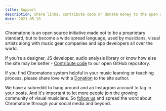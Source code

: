 ```yaml
---
title: Support
description: Share links, contribute code or donate money to the open source development
date: 2021-05-10
---
```


<script setup> 
import mapGlobe from './globe.vue'
import map from '#/db/map.yml'
const dots = map.cities.map(city=>city.coord)
</script>

<map-globe class="mb-8" :dots="dots" />

Chromatone is an open source initiative made not to be a proprietary standard, but to become a wide spread language, used by musicians, visual artists along with music gear companies and app developers all over the world.

If you're a designer, JS developer, audio analysis library or know how else the site may be better - [Contribute code](./code/index.md) to our open GitHub repository.

If you find Chromatone system helpful in your music learning or teaching process, please share love with a [Donation](./donate/index.md) to the site author.

We have a subreddit to hang around and an Instagram account to tag in your posts. And it's important to let more people join the growing community of visual musicians. So [follow us](./follow/index.md) and spread the word about Chromatone through your social media and beyond.
